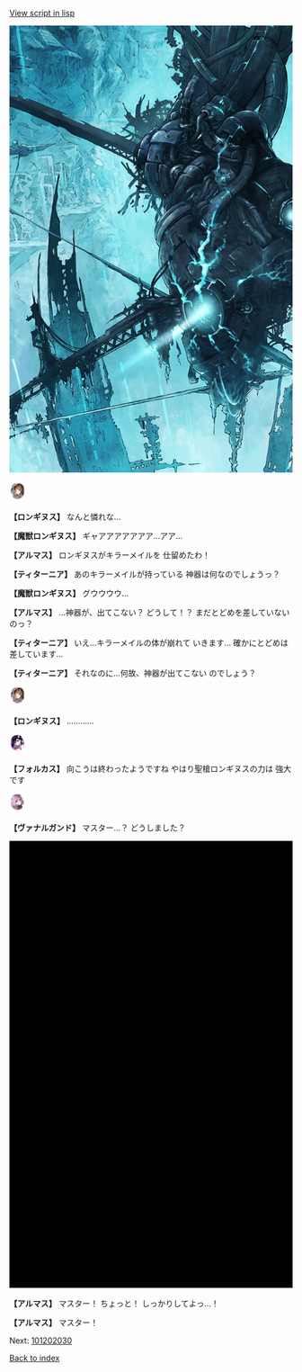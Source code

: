 [View script in lisp](../scripts/101202023.txt)

![underground_world_3.png](../images/backgrounds/underground_world_3.png)

<img src="../images/units/3300111.png" alt="3300111.png" height="34"/>

**【ロンギヌス】**
なんと憐れな…

**【魔獣ロンギヌス】**
ギャアアアアアアア…アア…

**【アルマス】**
ロンギヌスがキラーメイルを
仕留めたわ！

**【ティターニア】**
あのキラーメイルが持っている
神器は何なのでしょうっ？

**【魔獣ロンギヌス】**
グウウウウ…

**【アルマス】**
…神器が、出てこない？
どうして！？
まだとどめを差していないのっ？

**【ティターニア】**
いえ…キラーメイルの体が崩れて
いきます…
確かにとどめは差しています…

**【ティターニア】**
それなのに…何故、神器が出てこない
のでしょう？

<img src="../images/units/3300111.png" alt="3300111.png" height="34"/>

**【ロンギヌス】**
…………

<img src="../images/units/3301811.png" alt="3301811.png" height="34"/>

**【フォルカス】**
向こうは終わったようですね
やはり聖槍ロンギヌスの力は
強大です

<img src="../images/units/3601111.png" alt="3601111.png" height="34"/>

**【ヴァナルガンド】**
マスター…？
どうしました？

![bg_black.png](../images/backgrounds/bg_black.png)

**【アルマス】**
マスター！
ちょっと！
しっかりしてよっ…！

**【アルマス】**
マスター！


Next: [101202030](101202030.md)

[Back to index](index.md)
